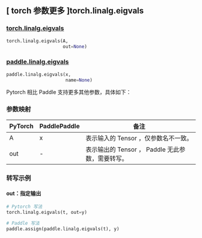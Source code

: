 ## [ torch 参数更多 ]torch.linalg.eigvals

### [torch.linalg.eigvals](https://pytorch.org/docs/stable/generated/torch.linalg.eigvals.html?highlight=torch+linalg+eigvals#torch.linalg.eigvals)

```python
torch.linalg.eigvals(A,
                     out=None)
```

### [paddle.linalg.eigvals](https://www.paddlepaddle.org.cn/documentation/docs/zh/develop/api/paddle/linalg/eigvals_cn.html)

```python
paddle.linalg.eigvals(x,
                      name=None)
```

Pytorch 相比 Paddle 支持更多其他参数，具体如下：
### 参数映射
| PyTorch | PaddlePaddle | 备注                                                 |
| ------- | ------------ | ---------------------------------------------------- |
| A       | x            | 表示输入的 Tensor ，仅参数名不一致。                 |
| out     | -            | 表示输出的 Tensor ， Paddle 无此参数，需要转写。 |

### 转写示例

#### out：指定输出

```python
# Pytorch 写法
torch.linalg.eigvals(t, out=y)

# Paddle 写法
paddle.assign(paddle.linalg.eigvals(t), y)
```
